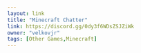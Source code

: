 ```yaml
---
layout: link
title: "Minecraft Chatter"
link: https://discord.gg/0dy3f6WDsZSJZiWk
owner: "velkovjr"
tags: [Other Games,Minecraft]
---
```

